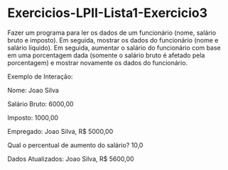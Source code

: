 # Exercicios-LPII-Lista1-Exercicio3

Fazer um programa para ler os dados de um funcionário (nome, salário bruto e imposto). Em seguida, mostrar os dados do funcionário (nome e salário líquido). Em seguida, aumentar o salário do funcionário com base em uma porcentagem dada (somente o salário bruto é afetado pela porcentagem) e mostrar novamente os dados do funcionário.

Exemplo de Interação:

Nome: Joao Silva

Salário Bruto: 6000,00

Imposto: 1000,00

Empregado: Joao Silva, R$ 5000,00

Qual o percentual de aumento do salário? 10,0

Dados Atualizados: Joao Silva, R$ 5600,00
